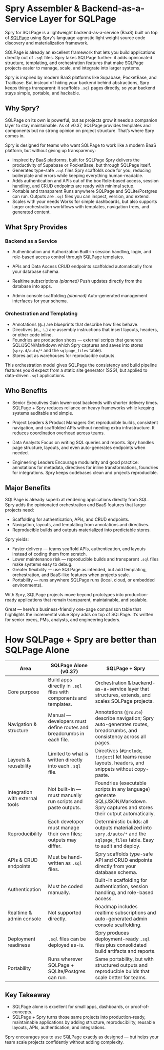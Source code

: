 # Spry Assembler & Backend-as-a-Service Layer for SQLPage

Spry for SQLPage is a lightweight backend-as-a-service (BaaS) built on top of
[SQLPage](https://sql.ophir.dev) using Spry's language-agnostic light weight
source code discovery and materialization framework.

SQLPage is already an excellent framework that lets you build applications
directly out of `.sql` files. Spry takes SQLPage further: it adds opinionated
structure, templating, and orchestration features that make SQLPage projects
easier to manage, scale, and integrate into larger systems.

Spry is inspired by modern BaaS platforms like Supabase, PocketBase, and
Trailbase. But instead of hiding your backend behind abstractions, Spry keeps
things transparent: it scaffolds `.sql` pages directly, so your backend stays
simple, portable, and hackable.

## Why Spry?

SQLPage on its own is powerful, but as projects grow it needs a companion layer
to stay maintainable. As of v0.37, SQLPage provides templates and components but
no strong opinion on project structure. That’s where Spry comes in.

Spry is designed for teams who want SQLPage to work like a modern BaaS platform,
but without giving up transparency:

- Inspired by BaaS platforms, built for SQLPage Spry delivers the productivity
  of Supabase or PocketBase, but through SQLPage itself.
- Generates type-safe `.sql` files Spry scaffolds code for you, reducing
  boilerplate and errors while keeping everything human-readable.
- Adds authentication and APIs out of the box Role-based access, session
  handling, and CRUD endpoints are ready with minimal setup.
- Portable and transparent Runs anywhere SQLPage and SQLite/Postgres can run.
  Outputs are `.sql` files you can inspect, version, and extend.
- Scales with your needs Works for simple dashboards, but also supports larger
  orchestration workflows with templates, navigation trees, and generated
  content.

## What Spry Provides

### Backend as a Service

- Authentication and Authorization Built-in session handling, login, and
  role-based access control through SQLPage templates.

- APIs and Data Access CRUD endpoints scaffolded automatically from your
  database schema.

- Realtime subscriptions _(planned)_ Push updates directly from the database
  into apps.

- Admin console scaffolding _(planned)_ Auto-generated management interfaces for
  your schema.

### Orchestration and Templating

- Annotations (`@…`) are blueprints that describe how files behave.
- Directives (`#…`, `!…`) are assembly instructions that insert layouts,
  headers, or other code inline.
- Foundries are production shops — external scripts that generate
  SQL/JSON/Markdown which Spry captures and saves into stores (`spry.d/auto/*`
  and the `sqlpage_files` table).
- Stores act as warehouses for reproducible outputs.

This orchestration model gives SQLPage the consistency and build pipeline
features you’d expect from a static site generator (SSG), but applied to
data-driven `.sql` applications.

## Who Benefits

- Senior Executives Gain lower-cost backends with shorter delivery times.
  SQLPage + Spry reduces reliance on heavy frameworks while keeping systems
  auditable and simple.

- Project Leaders & Product Managers Get reproducible builds, consistent
  navigation, and scaffolded APIs without needing extra infrastructure. It
  reduces coordination overhead across teams.

- Data Analysts Focus on writing SQL queries and reports. Spry handles page
  structure, layouts, and even auto-generates endpoints when needed.

- Engineering Leaders Encourage modularity and good practice: annotations for
  metadata, directives for inline transformations, foundries for integrations.
  Spry keeps codebases clean and projects reproducible.

## Major Benefits

SQLPage is already superb at rendering applications directly from SQL. Spry adds
the opinionated orchestration and BaaS features that larger projects need:

- Scaffolding for authentication, APIs, and CRUD endpoints.
- Navigation, layouts, and templating from annotations and directives.
- Reproducible builds and outputs materialized into predictable stores.

Spry yields:

- Faster delivery — teams scaffold APIs, authentication, and layouts instead of
  coding them from scratch.
- Lower maintenance risk — reproducible builds and transparent `.sql` files make
  systems easy to debug.
- Greater flexibility — use SQLPage as intended, but add templating,
  orchestration, and BaaS-like features when projects scale.
- Portability — runs anywhere SQLPage runs (local, cloud, or embedded
  environments).

With Spry, SQLPage projects move beyond prototypes into production-ready
applications that remain transparent, maintainable, and scalable.

Great — here’s a business-friendly one-page comparison table that highlights the
incremental value Spry adds on top of SQLPage. It’s written for senior execs,
PMs, analysts, and engineering leaders.

# How SQLPage + Spry are better than SQLPage Alone

| Area                            | SQLPage Alone (v0.37)                                                | SQLPage + Spry                                                                                                                  |
| ------------------------------- | -------------------------------------------------------------------- | ------------------------------------------------------------------------------------------------------------------------------- |
| Core purpose                    | Build apps directly in `.sql` files with components and templates.   | Orchestration & backend-as-a-service layer that structures, extends, and scales SQLPage projects.                               |
| Navigation & structure          | Manual — developers must define routes and breadcrumbs in each file. | Annotations (`@route`) describe navigation; Spry auto-generates routes, breadcrumbs, and consistency across all pages.          |
| Layouts & reusability           | Limited to what is written directly into each `.sql` file.           | Directives (`#include`, `!inject`) let teams reuse layouts, headers, and snippets without copy-paste.                           |
| Integration with external tools | Not built-in — must manually run scripts and paste outputs.          | Foundries (executable scripts in any language) generate SQL/JSON/Markdown. Spry captures and stores their output automatically. |
| Reproducibility                 | Each developer must manage their own files; outputs may differ.      | Deterministic builds: all outputs materialized into `spry.d/auto/*` and the `sqlpage_files` table. Easy to audit and deploy.    |
| APIs & CRUD endpoints           | Must be hand-written as `.sql` files.                                | Spry scaffolds type-safe API and CRUD endpoints directly from your database schema.                                             |
| Authentication                  | Must be coded manually.                                              | Built-in scaffolding for authentication, session handling, and role-based access.                                               |
| Realtime & admin console        | Not supported directly.                                              | Roadmap includes realtime subscriptions and auto-generated admin console scaffolding.                                           |
| Deployment readiness            | `.sql` files can be deployed as-is.                                  | Spry produces deployment-ready `.sql` files plus consolidated build artifacts and reports.                                      |
| Portability                     | Runs wherever SQLPage + SQLite/Postgres can run.                     | Same portability, but with structured outputs and reproducible builds that scale better for teams.                              |

## Key Takeaway

- SQLPage alone is excellent for small apps, dashboards, or proof-of-concepts.
- SQLPage + Spry turns those same projects into production-ready, maintainable
  applications by adding structure, reproducibility, reusable layouts, APIs,
  authentication, and integrations.

Spry encourages you to use SQLPage exactly as designed — but helps your team
scale projects confidently without adding complexity.

